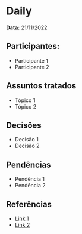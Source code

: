 # Daily

**Data:** 21/11/2022

## Participantes:
      
- Participante 1
- Participante 2

## Assuntos tratados

- Tópico 1
- Tópico 2

## Decisões

- Decisão 1
- Decisão 2

## Pendências

- Pendência 1
- Pendência 2

## Referências

- [Link 1]()
- [Link 2]()

